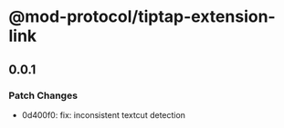 # @mod-protocol/tiptap-extension-link

## 0.0.1

### Patch Changes

- 0d400f0: fix: inconsistent textcut detection
